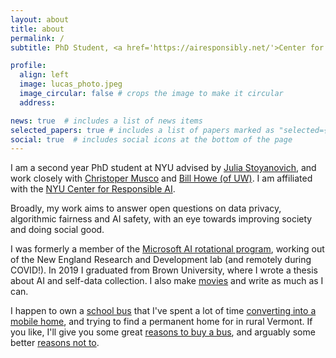 ```yaml
---
layout: about
title: about
permalink: /
subtitle: PhD Student, <a href='https://airesponsibly.net/'>Center for Responsible AI @NYU</a>.

profile:
  align: left
  image: lucas_photo.jpeg
  image_circular: false # crops the image to make it circular
  address:

news: true  # includes a list of news items
selected_papers: true # includes a list of papers marked as "selected={true}"
social: true  # includes social icons at the bottom of the page
---
```


I am a second year PhD student at NYU advised by [Julia Stoyanovich](https://stoyanovich.org/), and work closely with [Christoper Musco](https://www.chrismusco.com/) and [Bill Howe (of UW)](https://faculty.washington.edu/billhowe/). I am affiliated with the [NYU Center for Responsible AI](https://airesponsibly.net/).

Broadly, my work aims to answer open questions on data privacy, algorithmic fairness and AI safety, with an eye towards improving society and doing social good. 

I was formerly a member of the [Microsoft AI rotational program](https://www.microsoftnewengland.com/maidap/), working out of the New England Research and Development lab (and remotely during COVID!). In 2019 I graduated from Brown University, where I wrote a thesis about AI and self-data collection. I also make [movies]() and write as much as I can.

I happen to own a [school bus]() that I've spent a lot of time [converting into a mobile home](), and trying to find a permanent home for in rural Vermont. If you like, I'll give you some great [reasons to buy a bus](), and arguably some better [reasons not to]().

